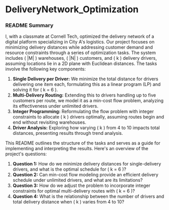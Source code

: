 # DeliveryNetwork_Optimization

### README Summary

I, with a classmate at Cornell Tech, optimized the delivery network of a digital platform specializing in City A's logistics. Our project focuses on minimizing delivery distances while addressing customer demand and resource constraints through a series of optimization tasks. The system includes \( |M| \) warehouses, \( |N| \) customers, and \( k \) delivery drivers, assuming locations lie in a 2D plane with Euclidean distances. The tasks involve the following key components:

1. **Single Delivery per Driver:** We minimize the total distance for drivers delivering one item each, formulating this as a linear program (LP) and solving it for \( k = 6 \).
2. **Multi-Delivery Routing:** Extending this to drivers handling up to five customers per route, we model it as a min-cost flow problem, analyzing its effectiveness under unlimited drivers.
3. **Integer Programming:** Reformulating the flow problem with integer constraints to allocate \( k \) drivers optimally, assuming routes begin and end without revisiting warehouses.
4. **Driver Analysis:** Exploring how varying \( k \) from 4 to 10 impacts total distances, presenting results through trend analysis.

This README outlines the structure of the tasks and serves as a guide for implementing and interpreting the results. Here's an overview of the project's questions:

1. **Question 1:** How do we minimize delivery distances for single-delivery drivers, and what is the optimal schedule for \( k = 6 \)?
2. **Question 2:** Can min-cost flow modeling provide an efficient delivery schedule under unlimited drivers, and what are its limitations?
3. **Question 3:** How do we adjust the problem to incorporate integer constraints for optimal multi-delivery routes with \( k = 6 \)?
4. **Question 4:** What is the relationship between the number of drivers and total delivery distance when \( k \) varies from 4 to 10?
